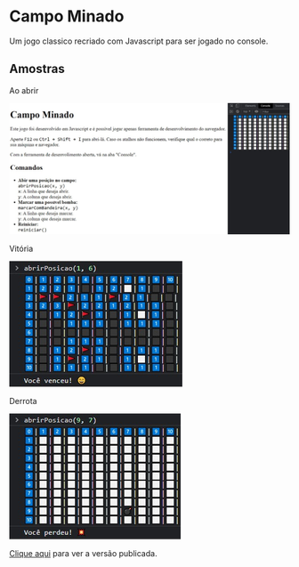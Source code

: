 # Campo Minado

Um jogo classico recriado com Javascript para ser jogado no console.

## Amostras

Ao abrir

![ao abrir](https://github.com/NathanReis/CampoMinado/blob/main/amostras/AoAbrir.jpeg)

Vitória

![vitoria](https://github.com/NathanReis/CampoMinado/blob/main/amostras/Vitoria.jpeg)

Derrota

![vitoria](https://github.com/NathanReis/CampoMinado/blob/main/amostras/Derrota.jpeg)

[Clique aqui](https://nathanreis.github.io/CampoMinado) para ver a versão publicada.
